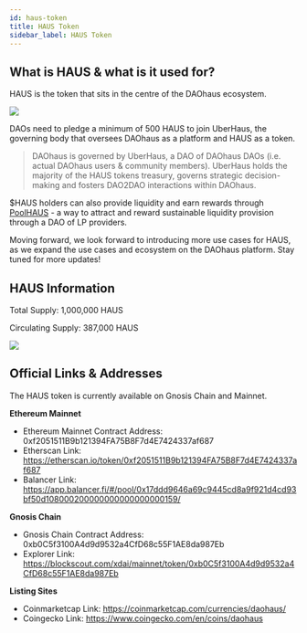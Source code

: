 ```yaml
---
id: haus-token
title: HAUS Token
sidebar_label: HAUS Token
---
```


## What is HAUS & what is it used for?

HAUS is the token that sits in the centre of the DAOhaus ecosystem. 

![](https://daohaus.club/assets/images/haus__icon-6118bcab86e48444aea4e77a2acef0af.png)

DAOs need to pledge a minimum of 500 HAUS to join UberHaus, the governing body that oversees DAOhaus as a platform and HAUS as a token. 

> DAOhaus is governed by UberHaus, a DAO of DAOhaus DAOs (i.e. actual DAOhaus users & community members). UberHaus holds the majority of the HAUS tokens treasury, governs strategic decision-making and fosters DAO2DAO interactions within DAOhaus. 

$HAUS holders can also provide liquidity and earn rewards through [PoolHAUS](https://medium.com/daohaus-club/poolhaus-and-decentralised-liquidity-provision-ced87ffe656) - a way to attract and reward sustainable liquidity provision through a DAO of LP providers. 

Moving forward, we look forward to introducing more use cases for HAUS, as we expand the use cases and ecosystem on the DAOhaus platform. Stay tuned for more updates!


## HAUS Information 

Total Supply: 1,000,000 HAUS

Circulating Supply: 387,000 HAUS

![](https://miro.medium.com/max/700/1*yXGqzJskZmrWWM46ewtx1Q.png)

## Official Links & Addresses
The HAUS token is currently available on Gnosis Chain and Mainnet. 

**Ethereum Mainnet**
* Ethereum Mainnet Contract Address: 0xf2051511B9b121394FA75B8F7d4E7424337af687
* Etherscan Link: https://etherscan.io/token/0xf2051511B9b121394FA75B8F7d4E7424337af687 
* Balancer Link: https://app.balancer.fi/#/pool/0x17ddd9646a69c9445cd8a9f921d4cd93bf50d108000200000000000000000159/

**Gnosis Chain** 
* Gnosis Chain Contract Address: 0xb0C5f3100A4d9d9532a4CfD68c55F1AE8da987Eb
* Explorer Link: https://blockscout.com/xdai/mainnet/token/0xb0C5f3100A4d9d9532a4CfD68c55F1AE8da987Eb

**Listing Sites**
* Coinmarketcap Link: https://coinmarketcap.com/currencies/daohaus/
* Coingecko Link: https://www.coingecko.com/en/coins/daohaus